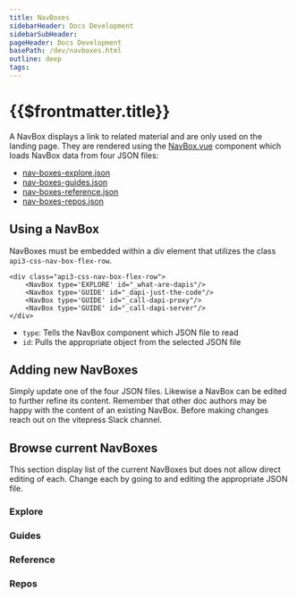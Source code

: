 ```yaml
---
title: NavBoxes
sidebarHeader: Docs Development
sidebarSubHeader:
pageHeader: Docs Development
basePath: /dev/navboxes.html
outline: deep
tags:
---
```


<PageHeader/>

# {{$frontmatter.title}}

A NavBox displays a link to related material and are only used on the landing
page. They are rendered using the
[NavBox.vue](https://github.com/api3dao/vitepress-docs/blob/main/docs/_components/NavBox.vue)
component which loads NavBox data from four JSON files:

- [nav-boxes-explore.json <ExternalLinkImage/>](https://github.com/api3dao/vitepress-docs/blob/main/docs/.vitepress/nav-boxes/nav-boxes-explore.json)
- [nav-boxes-guides.json <ExternalLinkImage/>](https://github.com/api3dao/vitepress-docs/blob/main/docs/.vitepress/nav-boxes/nav-boxes-guides.json)
- [nav-boxes-reference.json <ExternalLinkImage/>](https://github.com/api3dao/vitepress-docs/blob/main/docs/.vitepress/nav-boxes/nav-boxes-reference.json)
- [nav-boxes-repos.json <ExternalLinkImage/>](https://github.com/api3dao/vitepress-docs/blob/main/docs/.vitepress/nav-boxes/nav-boxes-repos.json)

## Using a NavBox

NavBoxes must be embedded within a div element that utilizes the class
`api3-css-nav-box-flex-row`.

```
<div class="api3-css-nav-box-flex-row">
    <NavBox type='EXPLORE' id="_what-are-dapis"/>
    <NavBox type='GUIDE' id="_dapi-just-the-code"/>
    <NavBox type='GUIDE' id="_call-dapi-proxy"/>
    <NavBox type='GUIDE' id="_call-dapi-server"/>
</div>
```

- `type`: Tells the NavBox component which JSON file to read
- `id`: Pulls the appropriate object from the selected JSON file

<div class="api3-css-nav-box-flex-row">
    <NavBox type='EXPLORE' id="_what-are-dapis"/>
    <NavBox type='GUIDE' id="_read-dapi-proxy"/>
    <NavBox type='REPO' id="_qrng-starter-project"/>

</div>

## Adding new NavBoxes

Simply update one of the four JSON files. Likewise a NavBox can be edited to
further refine its content. Remember that other doc authors may be happy with
the content of an existing NavBox. Before making changes reach out on the
vitepress Slack channel.

## Browse current NavBoxes

This section display list of the current NavBoxes but does not allow direct
editing of each. Change each by going to and editing the appropriate JSON file.

### Explore

<NavBoxViewer type="EXPLORE"/>

### Guides

<NavBoxViewer type="GUIDE"/>

### Reference

<NavBoxViewer type="REFERENCE"/>

### Repos

<NavBoxViewer type="REPO"/>
